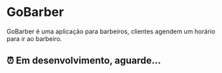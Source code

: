 # GoBarber

GoBarber é uma aplicação para barbeiros, clientes agendem um horário para ir ao barbeiro.

## ⏰ Em desenvolvimento, aguarde...
